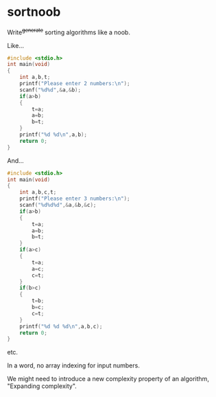 sortnoob
========

Write<sup>~~generate~~</sup> sorting algorithms like a noob.

Like...
```c
#include <stdio.h>
int main(void)
{
	int a,b,t;
	printf("Please enter 2 numbers:\n");
	scanf("%d%d",&a,&b);
	if(a>b)
	{
		t=a;
		a=b;
		b=t;
	}
	printf("%d %d\n",a,b);
	return 0;
}
```
And...
```c
#include <stdio.h>
int main(void)
{
	int a,b,c,t;
	printf("Please enter 3 numbers:\n");
	scanf("%d%d%d",&a,&b,&c);
	if(a>b)
	{
		t=a;
		a=b;
		b=t;
	}
	if(a>c)
	{
		t=a;
		a=c;
		c=t;
	}
	if(b>c)
	{
		t=b;
		b=c;
		c=t;
	}
	printf("%d %d %d\n",a,b,c);
	return 0;
}
```
etc.

In a word, no array indexing for input numbers.

We might need to introduce a new complexity property of an algorithm, "Expanding complexity".
